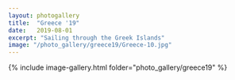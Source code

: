 ```yaml
---
layout: photogallery
title:  "Greece '19"
date:   2019-08-01
excerpt: "Sailing through the Greek Islands"
image: "/photo_gallery/greece19/Greece-10.jpg"
---
```

<!-- ## Berlin Over The Years -->
{% include image-gallery.html folder="photo_gallery/greece19" %}
